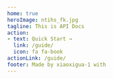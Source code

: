 ```yaml
---
home: true
heroImage: ntihs_fk.jpg
tagline: This is API Docs
action:
- text: Quick Start →
  link: /guide/
  icon: fa fa-book
actionLink: /guide/
footer: Made by xiaoxigua-1 with
---
```

